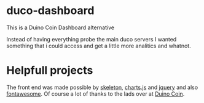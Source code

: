 # duco-dashboard
This is a Duino Coin Dashboard alternative

Instead of having everything probe the main duco servers I wanted something that i could access and get a little more analitics and whatnot.

# Helpfull projects

The front end was made possible by [skeleton](http://getskeleton.com/#intro), [charts.js](https://www.chartjs.org/) and [jquery](https://jquery.com/) and also [fontawesome](https://fontawesome.com/).
Of course a lot of thanks to the lads over at [Duino Coin](https://duinocoin.com/).
